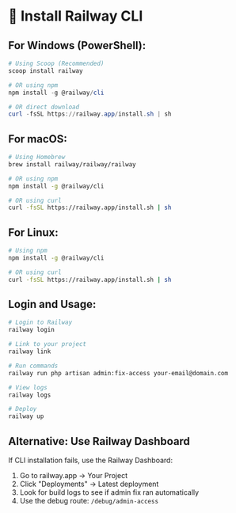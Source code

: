 # 🚂 Install Railway CLI

## For Windows (PowerShell):

```powershell
# Using Scoop (Recommended)
scoop install railway

# OR using npm
npm install -g @railway/cli

# OR direct download
curl -fsSL https://railway.app/install.sh | sh
```

## For macOS:

```bash
# Using Homebrew
brew install railway/railway/railway

# OR using npm
npm install -g @railway/cli

# OR using curl
curl -fsSL https://railway.app/install.sh | sh
```

## For Linux:

```bash
# Using npm
npm install -g @railway/cli

# OR using curl
curl -fsSL https://railway.app/install.sh | sh
```

## Login and Usage:

```bash
# Login to Railway
railway login

# Link to your project
railway link

# Run commands
railway run php artisan admin:fix-access your-email@domain.com

# View logs
railway logs

# Deploy
railway up
```

## Alternative: Use Railway Dashboard

If CLI installation fails, use the Railway Dashboard:
1. Go to railway.app → Your Project
2. Click "Deployments" → Latest deployment
3. Look for build logs to see if admin fix ran automatically
4. Use the debug route: `/debug/admin-access`
